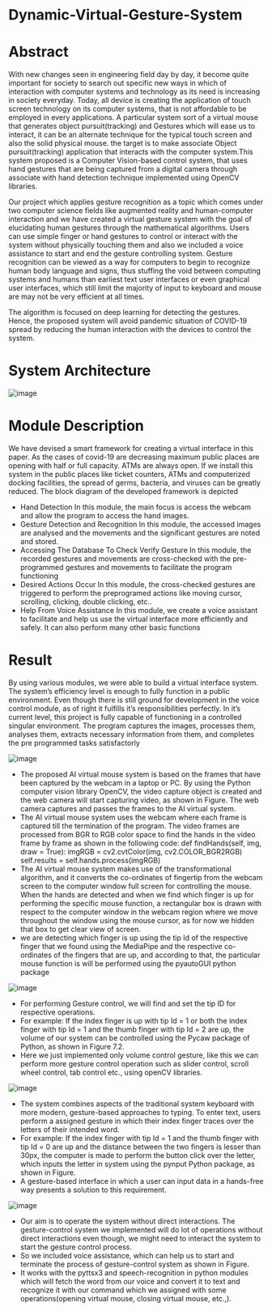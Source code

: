 # Dynamic-Virtual-Gesture-System

# Abstract

With new changes seen in engineering field day by day, it become quite important for society to search out specific new ways in which of interaction with computer systems and technology as its need is increasing in society everyday. Today, all device is creating the application of touch screen technology on its computer systems, that is not affordable to be employed in every applications. A particular system sort of a virtual mouse that generates  object pursuit(tracking) and Gestures which will ease us to interact, it can be an alternate technique for the typical touch screen and also the solid physical mouse. the target is to make associate Object pursuit(tracking) application that interacts with the computer system.This system proposed is a Computer Vision-based control system, that uses hand gestures that are being captured from a digital camera through associate with hand detection technique implemented using OpenCV libraries.

Our project which applies gesture recognition as a topic which comes under two computer science fields like augmented reality and human-computer interaction and we have created a virtual gesture system with the goal of elucidating human gestures through the mathematical algorithms. Users can use simple finger or hand gestures to control or interact with the system without physically touching them and also we included a voice assistance to start and end the gesture controlling system. Gesture recognition can be viewed as a way for computers to begin to recognize human body language and signs, thus stuffing the void between computing systems and humans than earliest text user interfaces or even graphical user interfaces, which still limit the majority of input to keyboard and mouse are may not be very efficient at all times.

The algorithm is focused on deep learning for detecting the gestures. Hence, the proposed system will avoid pandemic situation of COVID-19 spread by reducing the human interaction with the devices to control the system.




# System Architecture


![image](https://user-images.githubusercontent.com/79743499/185775884-1d65d1ff-b27b-4a8b-99a8-a1ac98477ab7.png)




# Module Description

We have devised a smart framework for creating a virtual interface in this paper. As the cases of covid-19 are decreasing maximum public places are opening with half or full capacity. ATMs are always open. If we install this system in the public places like ticket counters, ATMs and computerized docking facilities, the spread of germs, bacteria, and viruses can be greatly reduced. The block diagram of the developed framework is depicted
+  Hand Detection In this module, the main focus is access the webcam and allow the program to access the hand images. 
+  Gesture Detection and Recognition In this module, the accessed images are analysed and the movements and the significant gestures are noted and stored. 
+  Accessing The Database To Check Verify Gesture In this module, the recorded gestures and movements are cross-checked with the pre- programmed gestures and movements to facilitate the program functioning 
+  Desired Actions Occur In this module, the cross-checked gestures are triggered to perform the preprogramed actions like moving cursor, scrolling, clicking, double clicking, etc.. 
+  Help From Voice Assistance In this module, we create a voice assistant to facilitate and help us use the virtual interface more efficiently and safely. It can also perform many other basic functions


# Result


By using various modules, we were able to build a virtual interface system. The system’s efficiency level is enough to fully function in a public environment. Even though there is still ground for development in the voice control module, as of right it fulfills it’s responsibilities perfectly. In it’s current level, this project is fully capable of functioning in a controlled singular environment. The program captures the images, processes them, analyses them, extracts necessary information from them, and completes the pre programmed tasks satisfactorly

![image](https://user-images.githubusercontent.com/79743499/185776023-59f8982e-d30c-453e-b2ab-789c623fdc6d.png)


+ The proposed AI virtual mouse system is based on the frames that have been captured by the webcam in a laptop or PC. By using the Python computer vision library OpenCV, the video capture object is created and the web camera will start capturing video, as shown in Figure. The web camera captures and passes the frames to the AI virtual system. 
+ The AI virtual mouse system uses the webcam where each frame is captured till the termination of the program. The video frames are processed from BGR to RGB color space to find the hands in the video frame by frame as shown in the following code: def findHands(self, img, draw = True): imgRGB = cv2.cvtColor(img, cv2.COLOR_BGR2RGB) self.results = self.hands.process(imgRGB) 
+ The AI virtual mouse system makes use of the transformational algorithm, and it converts the co-ordinates of fingertip from the webcam screen to the computer window full screen for controlling the mouse. When the hands are detected and when we find which finger is up for performing the specific mouse function, a rectangular box is drawn with respect to the computer window in the webcam region where we move throughout the window using the mouse cursor, as for now we hidden that box to get clear view of screen. 
+ we are detecting which finger is up using the tip Id of the respective finger that we found using the MediaPipe and the respective co-ordinates of the fingers that are up, and according to that, the particular mouse function is will be performed using the pyautoGUI python package

![image](https://user-images.githubusercontent.com/79743499/185776089-f127de78-1644-4fd8-887c-c10434430020.png)


+ For performing Gesture control, we will find and set the tip ID for respective operations. 
+ For example: If the index finger is up with tip Id = 1 or both the index finger with tip Id = 1 and the thumb finger with tip Id = 2 are up, the volume of our system can be controlled using the Pycaw package of Python, as shown in Figure 7.2. 
+ Here we just implemented only volume control gesture, like this we can perform more gesture control operation such as slider control, scroll wheel control, tab control etc., using openCV libraries.

![image](https://user-images.githubusercontent.com/79743499/185776128-28a366da-543a-4a6c-b9ef-456a04643308.png)


+ The system combines aspects of the traditional system keyboard with more modern, gesture-based approaches to typing. To enter text, users perform a assigned gesture in which their index finger traces over the letters of their intended word. 
+ For example: If the index finger with tip Id = 1 and the thumb finger with tip Id = 0 are up and the distance between the two fingers is lesser than 30px, the computer is made to perform the button click over the letter, which inputs the letter in system using the pynput Python package, as shown in Figure. 
+ A gesture-based interface in which a user can input data in a hands-free way presents a solution to this requirement.

![image](https://user-images.githubusercontent.com/79743499/185776152-3828128e-61ba-4ba1-90c0-e9b346b0f1fa.png)


+ Our aim is to operate the system without direct interactions. The gesture-control system we implemented will do lot of operations without direct interactions even though, we might need to interact the system to start the gesture control process. 
+ So we included voice assistance, which can help us to start and terminate the process of gesture-control system as shown in Figure. 
+ It works with the pyttsx3 and speech-recognition in python modules which will fetch the word from our voice and convert it to text and recognize it with our command which we assigned with some operations(opening virtual mouse, closing virtual mouse, etc.,).
